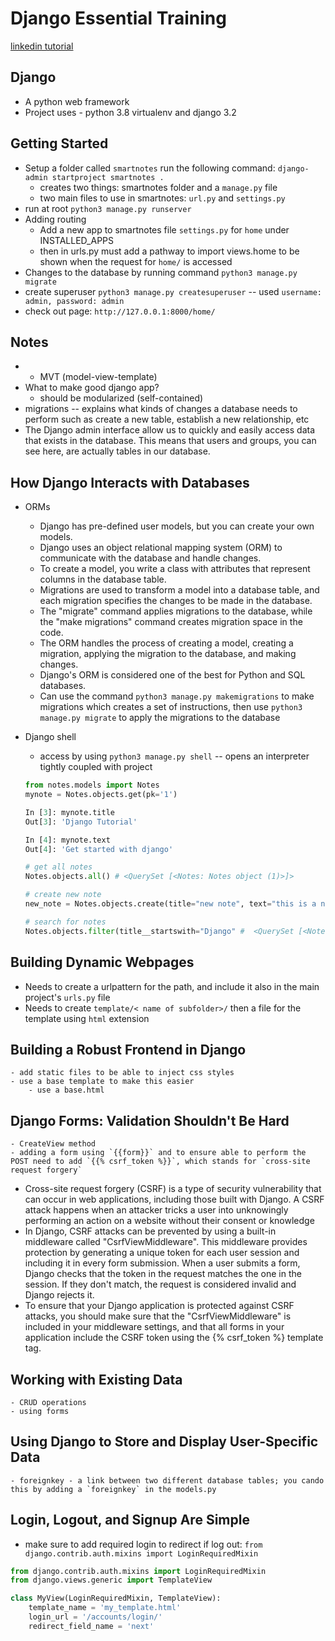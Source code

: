# Django Essential Training

[linkedin tutorial](https://www.linkedin.com/learning/django-essential-training/)

## Django
- A python web framework
- Project uses - python 3.8 virtualenv and django 3.2

## Getting Started

- Setup a folder called `smartnotes` run the following command: `django-admin startproject smartnotes .` 
    - creates two things: smartnotes folder and a `manage.py` file
    - two main files to use in smartnotes: `url.py` and `settings.py`
- run at root `python3 manage.py runserver`
- Adding routing
    - Add a new app to smartnotes file `settings.py` for `home` under INSTALLED_APPS
    - then in urls.py must add a pathway to import views.home to be shown when the request for `home/` is accessed
- Changes to the database by running command `python3 manage.py migrate`
- create superuser `python3 manage.py createsuperuser` -- used `username: admin, password: admin`
- check out page: `http://127.0.0.1:8000/home/`

## Notes
- - MVT (model-view-template)
- What to make good django app?
    - should be modularized (self-contained)
- migrations  -- explains what kinds of changes a database needs to perform such as create a new table, establish a new relationship, etc
- The Django admin interface allow us to quickly and easily access data that exists in the database. This means that users and groups, you can see here, are actually tables in our database.

## How Django Interacts with Databases

- ORMs
    - Django has pre-defined user models, but you can create your own models.
    - Django uses an object relational mapping system (ORM) to communicate with the database and handle changes.
    - To create a model, you write a class with attributes that represent columns in the database table.
    - Migrations are used to transform a model into a database table, and each migration specifies the changes to be made in the database.
    - The "migrate" command applies migrations to the database, while the "make migrations" command creates migration space in the code.
    - The ORM handles the process of creating a model, creating a migration, applying the migration to the database, and making changes.
    - Django's ORM is considered one of the best for Python and SQL databases.
    - Can use the command `python3 manage.py makemigrations` to make migrations which creates a set of instructions, then use `python3 manage.py migrate` to apply the migrations to the database

- Django shell
    - access by using `python3 manage.py shell` -- opens an interpreter tightly coupled with project
    ```python
    from notes.models import Notes
    mynote = Notes.objects.get(pk='1')

    In [3]: mynote.title
    Out[3]: 'Django Tutorial'

    In [4]: mynote.text
    Out[4]: 'Get started with django'

    # get all notes
    Notes.objects.all() # <QuerySet [<Notes: Notes object (1)>]>

    # create new note
    new_note = Notes.objects.create(title="new note", text="this is a new note")

    # search for notes
    Notes.objects.filter(title__startswith="Django" #  <QuerySet [<Notes: Notes object (1)>]>


    ```


## Building Dynamic Webpages

- Needs to create a urlpattern for the path, and include it also in the main project's `urls.py` file
- Needs to create `template/< name of subfolder>/` then a file for the template using `html` extension


## Building a Robust Frontend in Django
    - add static files to be able to inject css styles
    - use a base template to make this easier
        - use a base.html
## Django Forms: Validation Shouldn't Be Hard
    - CreateView method
    - adding a form using `{{form}}` and to ensure able to perform the POST need to add `{{% csrf_token %}}`, which stands for `cross-site request forgery`

- Cross-site request forgery (CSRF) is a type of security vulnerability that can occur in web applications, including those built with Django. A CSRF attack happens when an attacker tricks a user into unknowingly performing an action on a website without their consent or knowledge
- In Django, CSRF attacks can be prevented by using a built-in middleware called "CsrfViewMiddleware". This middleware provides protection by generating a unique token for each user session and including it in every form submission. When a user submits a form, Django checks that the token in the request matches the one in the session. If they don't match, the request is considered invalid and Django rejects it.
- To ensure that your Django application is protected against CSRF attacks, you should make sure that the "CsrfViewMiddleware" is included in your middleware settings, and that all forms in your application include the CSRF token using the {% csrf_token %} template tag.

## Working with Existing Data
    - CRUD operations
    - using forms
## Using Django to Store and Display User-Specific Data
    - foreignkey - a link between two different database tables; you cando this by adding a `foreignkey` in the models.py

## Login, Logout, and Signup Are Simple
- make sure to add required login to redirect if log out: `from django.contrib.auth.mixins import LoginRequiredMixin` 

```python
from django.contrib.auth.mixins import LoginRequiredMixin
from django.views.generic import TemplateView

class MyView(LoginRequiredMixin, TemplateView):
    template_name = 'my_template.html'
    login_url = '/accounts/login/'
    redirect_field_name = 'next'
```